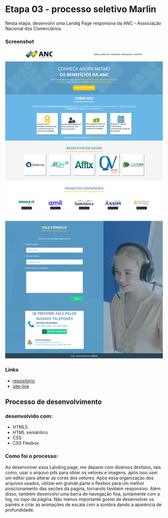 # Etapa 03 - processo seletivo Marlin

Nesta etapa, desenvolvi uma Landig Page responsiva da ANC - Associação Nacional dos Comerciários.

### Screenshot

![](./img/screenshot.png)

### Links
- [repositório](https://github.com/JimCarey08/etapa_03-processoMarlin/)
- [site-live](https://jimcarey08.github.io/etapa_03-processoMarlin/)

## Processo de desenvolvimento

### desenvolvido com:

- HTML5
- HTML semântico
- CSS 
- CSS Flexbox

### Como foi o processo:

Ao desenvolver essa Landing page, me deparei com diversos desfaios, tais como, usar o arquivo pds para obter os vetores e imagens, após isso usei um editor para alterar as cores dos vetores. Após essa organização dos arquivos usados, utilizei em grande parte o flexbox para um melhor posicionamento das seções da pagina, tornando também responsivo. Além disso, também desenvolvi uma barra de navegação fixa, juntamente com a log, no topo da página. Não menos importante gostei de desenvolver os painéis e criar as animações de escala com a sombra dando a aparência de profundidade.



